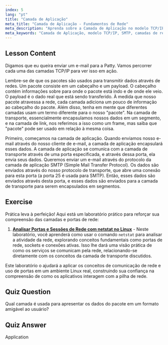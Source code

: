 ```yaml
---
index: 5
lang: "pt"
title: "Camada de Aplicação"
meta_title: "Camada de Aplicação - Fundamentos de Rede"
meta_description: "Aprenda sobre a Camada de Aplicação no modelo TCP/IP, como ela lida com dados para e-mail (SMTP) e seu papel na comunicação de rede. Entenda as camadas de rede."
meta_keywords: "Camada de Aplicação, modelo TCP/IP, SMTP, camadas de rede, rede Linux, tutorial para iniciantes, comunicação de rede"
---
```


## Lesson Content

Digamos que eu queira enviar um e-mail para a Patty. Vamos percorrer cada uma das camadas TCP/IP para ver isso em ação.

Lembre-se de que os pacotes são usados para transmitir dados através de redes. Um pacote consiste em um cabeçalho e um payload. O cabeçalho contém informações sobre para onde o pacote está indo e de onde ele veio. O payload é o dado real que está sendo transferido. À medida que nosso pacote atravessa a rede, cada camada adiciona um pouco de informação ao cabeçalho do pacote. Além disso, tenha em mente que diferentes camadas usam um termo diferente para o nosso "pacote". Na camada de transporte, essencialmente encapsulamos nossos dados em um segmento, e na camada de link, nos referimos a isso como um frame, mas saiba que "pacote" pode ser usado em relação à mesma coisa.

Primeiro, começamos na camada de aplicação. Quando enviamos nosso e-mail através do nosso cliente de e-mail, a camada de aplicação encapsulará esses dados. A camada de aplicação se comunica com a camada de transporte através de uma porta especificada, e através dessa porta, ela envia seus dados. Queremos enviar um e-mail através do protocolo da camada de aplicação SMTP (Simple Mail Transfer Protocol). Os dados são enviados através do nosso protocolo de transporte, que abre uma conexão para esta porta (a porta 25 é usada para SMTP). Então, esses dados são enviados através desta porta, e esses dados são enviados para a camada de transporte para serem encapsulados em segmentos.

## Exercise

Prática leva à perfeição! Aqui está um laboratório prático para reforçar sua compreensão das camadas e portas de rede:

1. **[Analisar Portas e Sessões de Rede com netstat no Linux](https://labex.io/pt/labs/linux-analyze-network-ports-and-sessions-with-netstat-in-linux-592741)** - Neste laboratório, você aprenderá como usar o comando `netstat` para analisar a atividade da rede, explorando conceitos fundamentais como portas de rede, sockets e conexões ativas. Isso lhe dará uma visão prática de como os serviços se comunicam pela rede, relacionando-se diretamente com os conceitos da camada de transporte discutidos.

Este laboratório o ajudará a aplicar os conceitos de comunicação de rede e uso de portas em um ambiente Linux real, construindo sua confiança na compreensão de como os aplicativos interagem com a pilha de rede.

## Quiz Question

Qual camada é usada para apresentar os dados do pacote em um formato amigável ao usuário?

## Quiz Answer

Application
